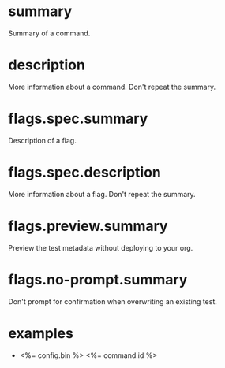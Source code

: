 # summary

Summary of a command.

# description

More information about a command. Don't repeat the summary.

# flags.spec.summary

Description of a flag.

# flags.spec.description

More information about a flag. Don't repeat the summary.

# flags.preview.summary

Preview the test metadata without deploying to your org.

# flags.no-prompt.summary

Don't prompt for confirmation when overwriting an existing test.

# examples

- <%= config.bin %> <%= command.id %>
